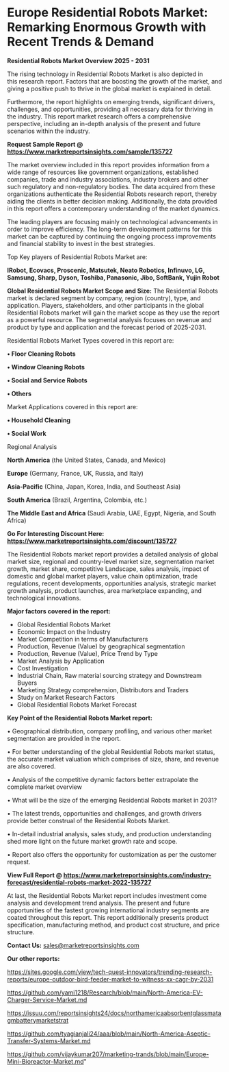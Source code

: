 # Europe Residential Robots Market: Remarking Enormous Growth with Recent Trends & Demand

<Strong> Residential Robots Market Overview 2025 - 2031</strong>

The rising technology in Residential Robots Market is also depicted in this research report. Factors that are boosting the growth of the market, and giving a positive push to thrive in the global market is explained in detail.

Furthermore, the report highlights on emerging trends, significant drivers, challenges, and opportunities, providing all necessary data for thriving in the industry. This report market research offers a comprehensive perspective, including an in-depth analysis of the present and future scenarios within the industry.

<strong>Request Sample Report @ <a href=https://www.marketreportsinsights.com/sample/135727>https://www.marketreportsinsights.com/sample/135727</a></strong>

The market overview included in this report provides information from a wide range of resources like government organizations, established companies, trade and industry associations, industry brokers and other such regulatory and non-regulatory bodies. The data acquired from these organizations authenticate the Residential Robots research report, thereby aiding the clients in better decision making. Additionally, the data provided in this report offers a contemporary understanding of the market dynamics.

The leading players are focusing mainly on technological advancements in order to improve efficiency. The long-term development patterns for this market can be captured by continuing the ongoing process improvements and financial stability to invest in the best strategies.

Top Key players of Residential Robots Market are:

<strong>IRobot, Ecovacs, Proscenic, Matsutek, Neato Robotics, Infinuvo, LG, Samsung, Sharp, Dyson, Toshiba, Panasonic, Jibo, SoftBank, Yujin Robot</strong>

<strong><b>Global Residential Robots Market Scope and Size:</b></strong>
The Residential Robots market is declared segment by company, region (country), type, and application. Players, stakeholders, and other participants in the global Residential Robots market will gain the market scope as they use the report as a powerful resource. The segmental analysis focuses on revenue and product by type and application and the forecast period of 2025-2031.

Residential Robots Market Types covered in this report are:

<strong>• Floor Cleaning Robots

• Window Cleaning Robots

• Social and Service Robots

• Others</strong>

Market Applications covered in this report are:

<strong>• Household Cleaning

• Social Work</strong> 

Regional Analysis

<strong>North America</strong> (the United States, Canada, and Mexico)

<strong>Europe</strong> (Germany, France, UK, Russia, and Italy)

<strong>Asia-Pacific</strong> (China, Japan, Korea, India, and Southeast Asia)

<strong>South America</strong> (Brazil, Argentina, Colombia, etc.)

<strong>The Middle East and Africa</strong> (Saudi Arabia, UAE, Egypt, Nigeria, and South Africa)

<strong>Go For Interesting Discount Here: <a href=https://www.marketreportsinsights.com/discount/135727>https://www.marketreportsinsights.com/discount/135727</a></strong>

The Residential Robots market report provides a detailed analysis of global market size, regional and country-level market size, segmentation market growth, market share, competitive Landscape, sales analysis, impact of domestic and global market players, value chain optimization, trade regulations, recent developments, opportunities analysis, strategic market growth analysis, product launches, area marketplace expanding, and technological innovations.

<strong><b>Major factors covered in the report:</b></strong>
<ul>
  <li>Global Residential Robots Market </li>
  <li>Economic Impact on the Industry</li>
  <li>Market Competition in terms of Manufacturers</li>
  <li>Production, Revenue (Value) by geographical segmentation</li>
  <li>Production, Revenue (Value), Price Trend by Type</li>
  <li>Market Analysis by Application</li>
  <li>Cost Investigation</li>
  <li>Industrial Chain, Raw material sourcing strategy and Downstream Buyers</li>
  <li>Marketing Strategy comprehension, Distributors and Traders</li>
  <li>Study on Market Research Factors</li>
  <li>Global Residential Robots Market Forecast</li>
</ul>

<strong><b>Key Point of the Residential Robots Market report:</b></strong>

• Geographical distribution, company profiling, and various other market segmentation are provided in the report.

• For better understanding of the global Residential Robots market status, the accurate market valuation which comprises of size, share, and revenue are also covered.

• Analysis of the competitive dynamic factors better extrapolate the complete market overview

• What will be the size of the emerging Residential Robots market in 2031?

• The latest trends, opportunities and challenges, and growth drivers provide better construal of the Residential Robots Market.

• In-detail industrial analysis, sales study, and production understanding shed more light on the future market growth rate and scope.

• Report also offers the opportunity for customization as per the customer request.

<strong><b>View Full Report @ <a href=https://www.marketreportsinsights.com/industry-forecast/residential-robots-market-2022-135727>https://www.marketreportsinsights.com/industry-forecast/residential-robots-market-2022-135727</a></b></strong>


At last, the Residential Robots Market report includes investment come analysis and development trend analysis. The present and future opportunities of the fastest growing international industry segments are coated throughout this report. This report additionally presents product specification, manufacturing method, and product cost structure, and price structure.

<strong>Contact Us:</strong>
sales@marketreportsinsights.com

<strong>Our other reports:</strong>

<a href=https://sites.google.com/view/tech-quest-innovators/trending-research-reports/europe-outdoor-bird-feeder-market-to-witness-xx-cagr-by-2031>https://sites.google.com/view/tech-quest-innovators/trending-research-reports/europe-outdoor-bird-feeder-market-to-witness-xx-cagr-by-2031</a>

<a href=https://github.com/yami1218/Research/blob/main/North-America-EV-Charger-Service-Market.md>https://github.com/yami1218/Research/blob/main/North-America-EV-Charger-Service-Market.md</a>

<a href=https://issuu.com/reportsinsights24/docs/northamericaabsorbentglassmatagmbatterymarketstrat>https://issuu.com/reportsinsights24/docs/northamericaabsorbentglassmatagmbatterymarketstrat</a>

<a href=https://github.com/tyagianjali24/aaa/blob/main/North-America-Aseptic-Transfer-Systems-Market.md>https://github.com/tyagianjali24/aaa/blob/main/North-America-Aseptic-Transfer-Systems-Market.md</a>

<a href=https://github.com/vijaykumar207/marketing-trands/blob/main/Europe-Mini-Bioreactor-Market.md>https://github.com/vijaykumar207/marketing-trands/blob/main/Europe-Mini-Bioreactor-Market.md</a>"
